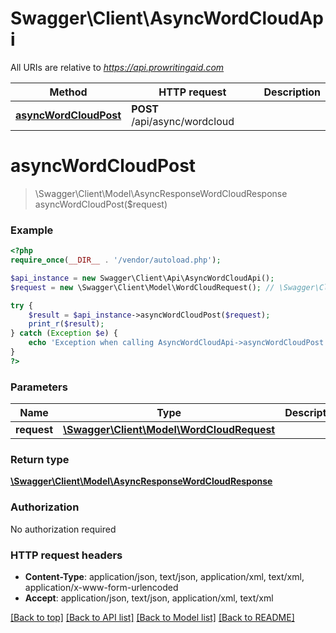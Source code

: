 # Swagger\Client\AsyncWordCloudApi

All URIs are relative to *https://api.prowritingaid.com*

Method | HTTP request | Description
------------- | ------------- | -------------
[**asyncWordCloudPost**](AsyncWordCloudApi.md#asyncWordCloudPost) | **POST** /api/async/wordcloud | 


# **asyncWordCloudPost**
> \Swagger\Client\Model\AsyncResponseWordCloudResponse asyncWordCloudPost($request)



### Example
```php
<?php
require_once(__DIR__ . '/vendor/autoload.php');

$api_instance = new Swagger\Client\Api\AsyncWordCloudApi();
$request = new \Swagger\Client\Model\WordCloudRequest(); // \Swagger\Client\Model\WordCloudRequest | 

try {
    $result = $api_instance->asyncWordCloudPost($request);
    print_r($result);
} catch (Exception $e) {
    echo 'Exception when calling AsyncWordCloudApi->asyncWordCloudPost: ', $e->getMessage(), PHP_EOL;
}
?>
```

### Parameters

Name | Type | Description  | Notes
------------- | ------------- | ------------- | -------------
 **request** | [**\Swagger\Client\Model\WordCloudRequest**](../Model/\Swagger\Client\Model\WordCloudRequest.md)|  |

### Return type

[**\Swagger\Client\Model\AsyncResponseWordCloudResponse**](../Model/AsyncResponseWordCloudResponse.md)

### Authorization

No authorization required

### HTTP request headers

 - **Content-Type**: application/json, text/json, application/xml, text/xml, application/x-www-form-urlencoded
 - **Accept**: application/json, text/json, application/xml, text/xml

[[Back to top]](#) [[Back to API list]](../../README.md#documentation-for-api-endpoints) [[Back to Model list]](../../README.md#documentation-for-models) [[Back to README]](../../README.md)

